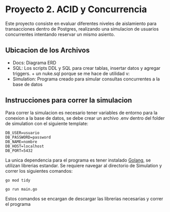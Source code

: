 # Proyecto 2. ACID y Concurrencia
Este proyecto consiste en evaluar diferentes niveles de aislamiento para transacciones dentro de Postgres, realizando una simulacion de usuarios concurrentes intentando reservar un mismo asiento.

## Ubicacion de los Archivos
- Docs: Diagrama ERD
- SQL: Los scripts DDL y SQL para crear tablas, insertar datos y agregar triggers. + un nuke.sql porque se me hace de utilidad v:
- Simulation: Programa creado para simular consultas concurrentes a la base de datos
## Instrucciones para correr la simulacion
Para correr la simulacion es necesario tener variables de entorno para la conexion a la base de datos, se debe crear un archivo .env dentro del folder de simulation con el siguiente template:

```
DB_USER=usuario
DB_PASSWORD=password
DB_NAME=nombre
DB_HOST=localhost
DB_PORT=5432
```

La unica dependencia para el programa es tener instalado [Golang](https://go.dev), se utilizan librerias estandar. Se requiere navegar al directorio de Simulation y correr los siguientes comandos:
```
go mod tidy
```
```
go run main.go
```
Estos comandos se encargan de descargar las librerias necesarias y correr el programa
